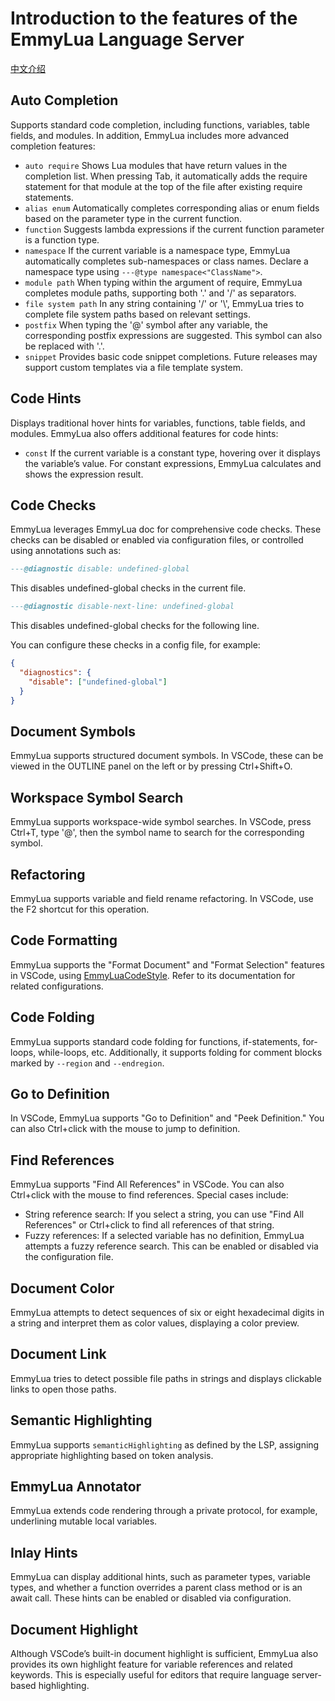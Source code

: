 # Introduction to the features of the EmmyLua Language Server

[中文介绍](./features_CN.md)

## Auto Completion

Supports standard code completion, including functions, variables, table fields, and modules. In addition, EmmyLua includes more advanced completion features:
- `auto require` Shows Lua modules that have return values in the completion list. When pressing Tab, it automatically adds the require statement for that module at the top of the file after existing require statements.
- `alias enum` Automatically completes corresponding alias or enum fields based on the parameter type in the current function.
- `function` Suggests lambda expressions if the current function parameter is a function type.
- `namespace` If the current variable is a namespace type, EmmyLua automatically completes sub-namespaces or class names. Declare a namespace type using `---@type namespace<"ClassName">`.
- `module path` When typing within the argument of require, EmmyLua completes module paths, supporting both '.' and '/' as separators.
- `file system path` In any string containing '/' or '\\', EmmyLua tries to complete file system paths based on relevant settings.
- `postfix` When typing the '@' symbol after any variable, the corresponding postfix expressions are suggested. This symbol can also be replaced with '.'.
- `snippet` Provides basic code snippet completions. Future releases may support custom templates via a file template system.

## Code Hints

Displays traditional hover hints for variables, functions, table fields, and modules. EmmyLua also offers additional features for code hints:
- `const` If the current variable is a constant type, hovering over it displays the variable’s value. For constant expressions, EmmyLua calculates and shows the expression result.

## Code Checks

EmmyLua leverages EmmyLua doc for comprehensive code checks. These checks can be disabled or enabled via configuration files, or controlled using annotations such as:
```lua
---@diagnostic disable: undefined-global
```
This disables undefined-global checks in the current file.

```lua
---@diagnostic disable-next-line: undefined-global
```
This disables undefined-global checks for the following line.

You can configure these checks in a config file, for example:
```json
{
  "diagnostics": {
    "disable": ["undefined-global"]
  }
}
```

## Document Symbols

EmmyLua supports structured document symbols. In VSCode, these can be viewed in the OUTLINE panel on the left or by pressing Ctrl+Shift+O.

## Workspace Symbol Search

EmmyLua supports workspace-wide symbol searches. In VSCode, press Ctrl+T, type '@', then the symbol name to search for the corresponding symbol.

## Refactoring

EmmyLua supports variable and field rename refactoring. In VSCode, use the F2 shortcut for this operation.

## Code Formatting

EmmyLua supports the "Format Document" and "Format Selection" features in VSCode, using [EmmyLuaCodeStyle](https://github.com/CppCXY/EmmyLuaCodeStyle). Refer to its documentation for related configurations.

## Code Folding

EmmyLua supports standard code folding for functions, if-statements, for-loops, while-loops, etc. Additionally, it supports folding for comment blocks marked by `--region` and `--endregion`.

## Go to Definition

In VSCode, EmmyLua supports "Go to Definition" and "Peek Definition." You can also Ctrl+click with the mouse to jump to definition.

## Find References

EmmyLua supports "Find All References" in VSCode. You can also Ctrl+click with the mouse to find references. Special cases include:
- String reference search: If you select a string, you can use "Find All References" or Ctrl+click to find all references of that string.
- Fuzzy references: If a selected variable has no definition, EmmyLua attempts a fuzzy reference search. This can be enabled or disabled via the configuration file.

## Document Color

EmmyLua attempts to detect sequences of six or eight hexadecimal digits in a string and interpret them as color values, displaying a color preview.

## Document Link

EmmyLua tries to detect possible file paths in strings and displays clickable links to open those paths.

## Semantic Highlighting

EmmyLua supports `semanticHighlighting` as defined by the LSP, assigning appropriate highlighting based on token analysis.

## EmmyLua Annotator

EmmyLua extends code rendering through a private protocol, for example, underlining mutable local variables.

## Inlay Hints

EmmyLua can display additional hints, such as parameter types, variable types, and whether a function overrides a parent class method or is an await call. These hints can be enabled or disabled via configuration.

## Document Highlight

Although VSCode’s built-in document highlight is sufficient, EmmyLua also provides its own highlight feature for variable references and related keywords. This is especially useful for editors that require language server-based highlighting.

